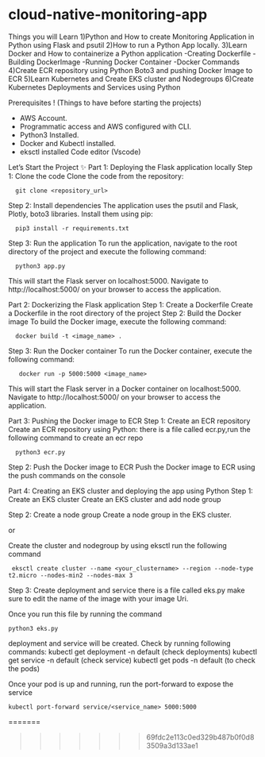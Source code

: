 # cloud-native-monitoring-app

Things you will Learn
 1)Python and How to create Monitoring Application in Python using Flask and psutil 
 2)How to run a Python App locally. 
 3)Learn Docker and How to containerize a Python application 
     -Creating Dockerfile 
     -Building DockerImage 
     -Running Docker Container 
     -Docker Commands 
 4)Create ECR repository using Python Boto3 and pushing Docker Image to ECR
 5)Learn Kubernetes and Create EKS cluster and Nodegroups
 6)Create Kubernetes Deployments and Services using Python

Prerequisites ! 
(Things to have before starting the projects)

 - AWS Account. 
 - Programmatic access and AWS configured with CLI. 
 - Python3 Installed. 
 - Docker and Kubectl installed. 
 - eksctl installed Code editor (Vscode)

Let’s Start the Project ✨
 Part 1: Deploying the Flask application locally 
   Step 1: Clone the code Clone the code from the repository:

      git clone <repository_url> 
      
   Step 2: Install dependencies The application uses the psutil and Flask, Plotly, boto3 libraries. Install them using pip:

      pip3 install -r requirements.txt
   Step 3: Run the application 
      To run the application, navigate to the root directory of the project and execute the following command:

      python3 app.py
This will start the Flask server on localhost:5000. Navigate to http://localhost:5000/ on your browser to access the application.

Part 2: Dockerizing the Flask application 
   Step 1: Create a Dockerfile 
      Create a Dockerfile in the root directory of the project 
   Step 2: Build the Docker image 
      To build the Docker image, execute the following command:

      docker build -t <image_name> .
   Step 3: Run the Docker container 
      To run the Docker container, execute the following command:

       docker run -p 5000:5000 <image_name>
This will start the Flask server in a Docker container on localhost:5000. Navigate to http://localhost:5000/ on your browser to access the application.

Part 3: Pushing the Docker image to ECR 
   Step 1: Create an ECR repository 
      Create an ECR repository using Python: there is a file called ecr.py,run the following command to create an ecr repo

      python3 ecr.py
   Step 2: Push the Docker image to ECR Push the Docker image to ECR using the push commands on the console

Part 4: Creating an EKS cluster and deploying the app using Python
   Step 1: Create an EKS cluster
    Create an EKS cluster and add node group

  Step 2: Create a node group 
   Create a node group in the EKS cluster.

  or

   Create the cluster and nodegroup by using eksctl 
    run the following command 
    
     eksctl create cluster --name <your_clustername> --region --node-type t2.micro --nodes-min2 --nodes-max 3

  Step 3: Create deployment and service there is a file called eks.py make sure to edit the name of the image with your image Uri.

Once you run this file by running the command 

    python3 eks.py 
deployment and service will be created. 
Check by running following commands: 
    kubectl get deployment -n default (check deployments) 
    kubectl get service -n default (check service) 
    kubectl get pods -n default (to check the pods) 

    
Once your pod is up and running, run the port-forward to expose the service

    kubectl port-forward service/<service_name> 5000:5000
=======

>>>>>>> 69fdc2e113c0ed329b487b0f0d83509a3d133ae1
